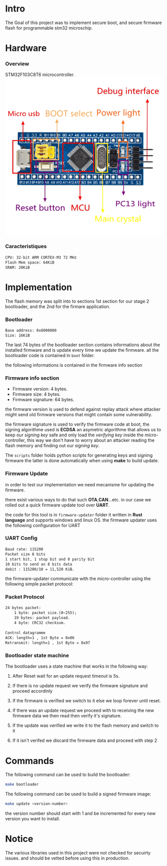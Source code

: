 # Intro
The Goal of this project was to implement secure boot, and secure firmware flash for programmable stm32 microschip.

# Hardware

### Overview
STM32F103C8T6 microcontroller.
![image](misc/chip_components.png)

### Caracteristiques

    CPU: 32-bit ARM CORTEX-M3 72 MHz
    Flash Mem space: 64KiB
    SRAM: 20KiB

# Implementation
The flash memory was split into to sections 1st section for our stage 2 bootloader, and the 2nd for the firmare application.

### Bootloader
    Base address: 0x8000000
    Size: 16KiB

The last 74 bytes of the bootloader section contains informations about the installed firmware and is update every time we update the firmware.
all the bootloader code is contained in `boot` folder.

the following informations is contained in the firmware info section

### Firmware info section
- Firmware version: 4 bytes.
- Firmware size: 4 bytes.
- Firmware signature: 64 bytes.

the firmware version is used to defend against replay attack where attacker might send old firmware versions that might contain some vulnerability.

the firmware signature is used to verify the firmware code at boot, the signing algorithme used is **ECDSA** an asymetric algorithme that allows us to keep our *signing key* safe and only load the *verifying key* inside the micro-controller, this way we don't have to worry about an attacker 
reading the flash memory and finding out our *signing key*.

The `scripts` folder holds python scripts for generating keys and signing firmware
the latter is done automatically when using **make** to build update.

### Firmware Update
in order to test our implementation we need mecanisme for updating the firmware.

there exist various ways to do that such **OTA**,**CAN**...etc.
in our case we rolled out a quick firmware update tool over **UART**.

the code for this tool is in `firmware-updater` folder it written in **Rust language** and supports windows and linux OS.
the firmware updater uses the following configuration for UART

### UART Config
    Baud rate: 115200
    Packet size 8 bits
    1 start bit, 1 stop bit and 0 parity bit
    10 bits to send an 8 bits data
    debit : 115200/10 = 11,520 KiB.

the firmware-updater communicate with the micro-controller using the following simple packet protocol:

### Packet Protocol
    24 bytes packet:
        1 byte: packet size.(0~255);
        19 bytes: packet payload.
        4 byte: CRC32 checksum.

    Control datagramme
    ACK: length=1 , 1st Byte = 0x06
    Retransmit: length=1 , 1st Byte = 0x07

### Bootloader state machine
The bootloader uses a state machine that works in the following way:

1. After Reset wait for an update request timeout is 5s.

2. If there is no update request we verify the firmware signature and proceed accordinly

3. If the firmware is verified we switch to it else we loop forever until reset.

4. If there was an update request we proceed with to receiving the new firmware data we then read then verify it's signature.

5. If the update was verified we write it to the flash memory and switch to it

6. If it isn't verifed we discard the firmware data and proceed with step 2


# Commands
The following command can be used to build the bootloader:

```bash
make bootloader
```
The following command can be used to build a signed firmware image:

```bash
make update <version-number>
```

the version number should start with 1 and be incremented for every new version you want to install.



# Notice
The various libraries used in this project were not checked for secuirty issues.
and should be vetted before using this in production.